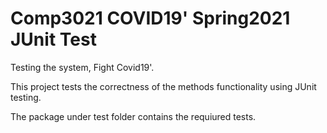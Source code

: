 # Comp3021 COVID19' Spring2021 JUnit Test
Testing the system, Fight Covid19'.

This project tests the correctness of the methods functionality using JUnit testing. 

The package under test folder contains the requiured tests.
